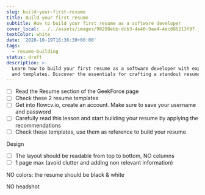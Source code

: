 ```yaml
---
slug: build-your-first-resume
title: Build your first resume
subtitle: How to build your first resume as a software developer
cover_local: ../../assets/images/98208ebb-dcb3-4e40-9ae4-4ec886213f97.jpeg
textColor: white
date: '2020-10-19T16:36:30+00:00'
tags:
  - resume-building
status: draft
description: >-
  Learn how to build your first resume as a software developer with expert tips
  and templates. Discover the essentials for crafting a standout resume today!
---
```

- [ ] Read the  Resume section of the GeekForce page
- [ ] Check these 2 resume templates 
- [ ] Get into flowcv.io, create an account. Make sure to save your username and password
- [ ] Carefully read this lesson and start building your resume by applying the recommendations
- [ ] Check  these templates, use them as reference to build your resume

Design

- [ ] The layout should be readable from top to bottom, NO columns 
- [ ] 1 page max (avoid clutter and adding non relevant information)

NO colors: the resume should be black & white 

NO headshot 

